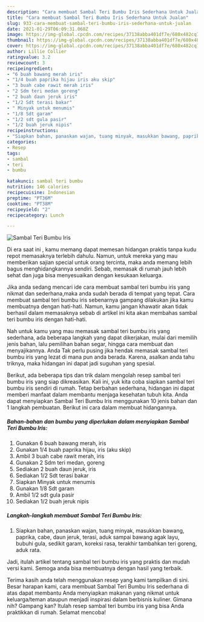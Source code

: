 ```yaml
---
description: "Cara membuat Sambal Teri Bumbu Iris Sederhana Untuk Jualan"
title: "Cara membuat Sambal Teri Bumbu Iris Sederhana Untuk Jualan"
slug: 933-cara-membuat-sambal-teri-bumbu-iris-sederhana-untuk-jualan
date: 2021-01-29T06:09:31.068Z
image: https://img-global.cpcdn.com/recipes/37138abba401df7e/680x482cq70/sambal-teri-bumbu-iris-foto-resep-utama.jpg
thumbnail: https://img-global.cpcdn.com/recipes/37138abba401df7e/680x482cq70/sambal-teri-bumbu-iris-foto-resep-utama.jpg
cover: https://img-global.cpcdn.com/recipes/37138abba401df7e/680x482cq70/sambal-teri-bumbu-iris-foto-resep-utama.jpg
author: Lillie Collier
ratingvalue: 3.2
reviewcount: 3
recipeingredient:
- "6 buah bawang merah iris"
- "1/4 buah paprika hijau iris aku skip"
- "3 buah cabe rawit merah iris"
- "2 Sdm teri medan goreng"
- "2 buah daun jeruk iris"
- "1/2 Sdt terasi bakar"
- " Minyak untuk menumis"
- "1/8 Sdt garam"
- "1/2 sdt gula pasir"
- "1/2 buah jeruk nipis"
recipeinstructions:
- "Siapkan bahan, panaskan wajan, tuang minyak, masukkan bawang, paprika, cabe, daun jeruk, terasi, aduk sampai bawang agak layu, bubuhi gula, sedikit garam, koreksi rasa, terakhir tambahkan teri goreng, aduk rata."
categories:
- Resep
tags:
- sambal
- teri
- bumbu

katakunci: sambal teri bumbu 
nutrition: 146 calories
recipecuisine: Indonesian
preptime: "PT36M"
cooktime: "PT38M"
recipeyield: "2"
recipecategory: Lunch

---
```



![Sambal Teri Bumbu Iris](https://img-global.cpcdn.com/recipes/37138abba401df7e/680x482cq70/sambal-teri-bumbu-iris-foto-resep-utama.jpg)

Di era  saat ini , kamu memang dapat memesan hidangan praktis tanpa kudu repot memasaknya terlebih dahulu. Namun, untuk mereka yang mau memberikan sajian special untuk orang tercinta, maka anda memang lebih bagus menghidangkannya sendiri. Sebab, memasak di rumah jauh lebih sehat dan juga bisa menyesuaikan dengan kesukaan keluarga.

Jika anda sedang mencari ide cara membuat sambal teri bumbu iris yang nikmat dan sederhana,maka anda sudah berada di tempat yang tepat. Cara membuat sambal teri bumbu iris  sebenarnya gampang dilakukan jika kamu membuatnya dengan hati-hati. Namun, kamu jangan khawatir akan tidak berhasil dalam memasaknya 
sebab di artikel ini kita akan membahas sambal teri bumbu iris dengan hati-hati.  



Nah untuk kamu yang mau memasak sambal teri bumbu iris yang sederhana, ada beberapa langkah yang dapat dikerjakan, mulai dari memilih jenis bahan, lalu pemilihan bahan segar, hingga cara membuat dan menyajikannya. Anda Tak perlu pusing jika hendak memasak sambal teri bumbu iris yang lezat di mana pun anda berada. Karena, asalkan anda  tahu triknya, maka hidangan ini dapat jadi suguhan yang spesial.

Berikut, ada beberapa tips dan trik dalam mengolah resep sambal teri bumbu iris yang siap dikreasikan. Kali ini, yuk kita coba siapkan sambal teri bumbu iris sendiri di rumah. Tetap berbahan sederhana, hidangan ini dapat memberi manfaat dalam membantu menjaga kesehatan tubuh kita. Anda dapat menyiapkan Sambal Teri Bumbu Iris menggunakan 10 jenis bahan dan 1 langkah pembuatan. Berikut ini cara dalam membuat hidangannya.

<!--inarticleads1-->

##### Bahan-bahan dan bumbu yang diperlukan dalam menyiapkan Sambal Teri Bumbu Iris:

1. Gunakan 6 buah bawang merah, iris
1. Gunakan 1/4 buah paprika hijau, iris (aku skip)
1. Ambil 3 buah cabe rawit merah, iris
1. Gunakan 2 Sdm teri medan, goreng
1. Sediakan 2 buah daun jeruk, iris
1. Sediakan 1/2 Sdt terasi bakar
1. Siapkan  Minyak untuk menumis
1. Gunakan 1/8 Sdt garam
1. Ambil 1/2 sdt gula pasir
1. Sediakan 1/2 buah jeruk nipis




<!--inarticleads2-->

##### Langkah-langkah membuat Sambal Teri Bumbu Iris:

1. Siapkan bahan, panaskan wajan, tuang minyak, masukkan bawang, paprika, cabe, daun jeruk, terasi, aduk sampai bawang agak layu, bubuhi gula, sedikit garam, koreksi rasa, terakhir tambahkan teri goreng, aduk rata.




Jadi, itulah artikel tentang  sambal teri bumbu iris  yang praktis dan mudah versi kami. Semoga anda bisa membuatnya dengan hasil yang terbaik. 

Terima kasih anda telah menggunakan resep yang kami tampilkan di sini. Besar harapan kami, cara membuat  Sambal Teri Bumbu Iris sederhana di atas dapat membantu Anda menyiapkan makanan yang nikmat untuk keluarga/teman ataupun menjadi inspirasi dalam berbisnis kuliner. Gimana nih? Gampang kan? Itulah resep sambal teri bumbu iris yang bisa Anda praktikkan di rumah. Selamat mencoba!

